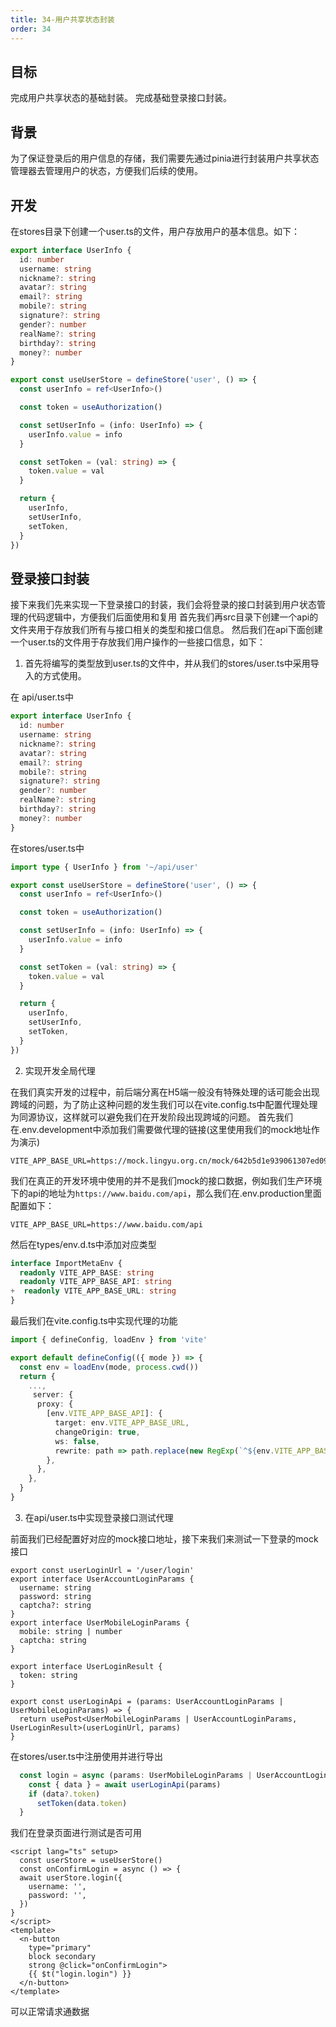 ```yaml
---
title: 34-用户共享状态封装
order: 34
---
```


## 目标
完成用户共享状态的基础封装。
完成基础登录接口封装。
## 背景
为了保证登录后的用户信息的存储，我们需要先通过pinia进行封装用户共享状态管理器去管理用户的状态，方便我们后续的使用。
## 开发
在stores目录下创建一个user.ts的文件，用户存放用户的基本信息。如下：
```typescript
export interface UserInfo {
  id: number
  username: string
  nickname?: string
  avatar?: string
  email?: string
  mobile?: string
  signature?: string
  gender?: number
  realName?: string
  birthday?: string
  money?: number
}

export const useUserStore = defineStore('user', () => {
  const userInfo = ref<UserInfo>()

  const token = useAuthorization()

  const setUserInfo = (info: UserInfo) => {
    userInfo.value = info
  }

  const setToken = (val: string) => {
    token.value = val
  }

  return {
    userInfo,
    setUserInfo,
    setToken,
  }
})

```

## 登录接口封装
接下来我们先来实现一下登录接口的封装，我们会将登录的接口封装到用户状态管理的代码逻辑中，方便我们后面使用和复用
首先我们再src目录下创建一个api的文件夹用于存放我们所有与接口相关的类型和接口信息。
然后我们在api下面创建一个user.ts的文件用于存放我们用户操作的一些接口信息，如下：

1. 首先将编写的类型放到user.ts的文件中，并从我们的stores/user.ts中采用导入的方式使用。

在 api/user.ts中
```typescript
export interface UserInfo {
  id: number
  username: string
  nickname?: string
  avatar?: string
  email?: string
  mobile?: string
  signature?: string
  gender?: number
  realName?: string
  birthday?: string
  money?: number
}

```
在stores/user.ts中
```typescript
import type { UserInfo } from '~/api/user'

export const useUserStore = defineStore('user', () => {
  const userInfo = ref<UserInfo>()

  const token = useAuthorization()

  const setUserInfo = (info: UserInfo) => {
    userInfo.value = info
  }

  const setToken = (val: string) => {
    token.value = val
  }

  return {
    userInfo,
    setUserInfo,
    setToken,
  }
})

```

2. 实现开发全局代理

在我们真实开发的过程中，前后端分离在H5端一般没有特殊处理的话可能会出现跨域的问题，为了防止这种问题的发生我们可以在vite.config.ts中配置代理处理为同源协议，这样就可以避免我们在开发阶段出现跨域的问题。
首先我们在.env.development中添加我们需要做代理的链接(这里使用我们的mock地址作为演示)
```shell
VITE_APP_BASE_URL=https://mock.lingyu.org.cn/mock/642b5d1e939061307ed09d1b/example
```
我们在真正的开发环境中使用的并不是我们mock的接口数据，例如我们生产环境下的api的地址为`https://www.baidu.com/api`，那么我们在.env.production里面配置如下：
```shell
VITE_APP_BASE_URL=https://www.baidu.com/api
```
然后在types/env.d.ts中添加对应类型
```typescript
interface ImportMetaEnv {
  readonly VITE_APP_BASE: string
  readonly VITE_APP_BASE_API: string
+  readonly VITE_APP_BASE_URL: string
}

```
最后我们在vite.config.ts中实现代理的功能
```typescript
import { defineConfig, loadEnv } from 'vite'

export default defineConfig(({ mode }) => {
  const env = loadEnv(mode, process.cwd())
  return {
    ...,
     server: {
      proxy: {
        [env.VITE_APP_BASE_API]: {
          target: env.VITE_APP_BASE_URL,
          changeOrigin: true,
          ws: false,
          rewrite: path => path.replace(new RegExp(`^${env.VITE_APP_BASE_API}`), ''),
        },
      },
    },
  }
}
```

3. 在api/user.ts中实现登录接口测试代理

前面我们已经配置好对应的mock接口地址，接下来我们来测试一下登录的mock接口
```shell
export const userLoginUrl = '/user/login'
export interface UserAccountLoginParams {
  username: string
  password: string
  captcha?: string
}
export interface UserMobileLoginParams {
  mobile: string | number
  captcha: string
}

export interface UserLoginResult {
  token: string
}

export const userLoginApi = (params: UserAccountLoginParams | UserMobileLoginParams) => {
  return usePost<UserMobileLoginParams | UserAccountLoginParams, UserLoginResult>(userLoginUrl, params)
}

```
在stores/user.ts中注册使用并进行导出
```typescript
  const login = async (params: UserMobileLoginParams | UserAccountLoginParams) => {
    const { data } = await userLoginApi(params)
    if (data?.token)
      setToken(data.token)
  }
```
我们在登录页面进行测试是否可用
```vue
<script lang="ts" setup>
  const userStore = useUserStore()
  const onConfirmLogin = async () => {
  await userStore.login({
    username: '',
    password: '',
  })
}
</script>
<template>
  <n-button 
    type="primary" 
    block secondary 
    strong @click="onConfirmLogin">
    {{ $t("login.login") }}
  </n-button>
</template>
```
可以正常请求通数据
